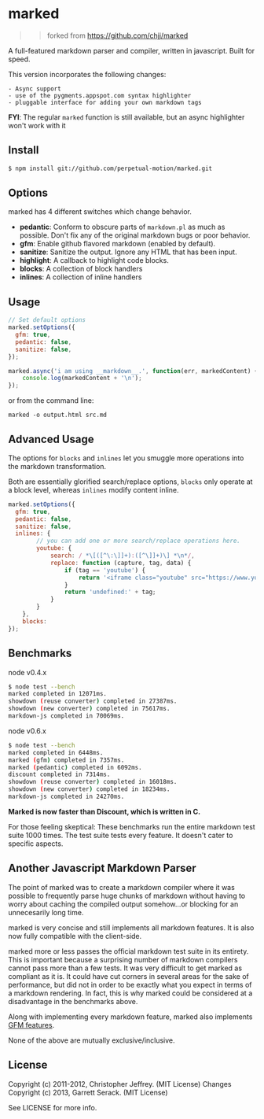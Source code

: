 # marked
>> forked from https://github.com/chjj/marked

A full-featured markdown parser and compiler, written in javascript.
Built for speed.

This version incorporates the following changes:
    
    - Async support 
    - use of the pygments.appspot.com syntax highlighter
    - pluggable interface for adding your own markdown tags

**FYI**: The regular `marked` function is still available, but an async highlighter won't work with it

## Install

``` bash
$ npm install git://github.com/perpetual-motion/marked.git
```


## Options

marked has 4 different switches which change behavior.

- __pedantic__: Conform to obscure parts of `markdown.pl` as much as possible.
  Don't fix any of the original markdown bugs or poor behavior.
- __gfm__: Enable github flavored markdown (enabled by default).
- __sanitize__: Sanitize the output. Ignore any HTML that has been input.
- __highlight__: A callback to highlight code blocks.
- __blocks__: A collection of block handlers 
- __inlines__: A collection of inline handlers


## Usage

``` js
// Set default options
marked.setOptions({
  gfm: true,
  pedantic: false,
  sanitize: false,
});

marked.async('i am using __markdown__.', function(err, markedContent) {
    console.log(markedContent + '\n');
});

```

or from the command line:

`marked -o output.html src.md `

## Advanced Usage

The options for `blocks` and `inlines` let you smuggle more operations into the markdown transformation.

Both are essentially glorified search/replace options, `blocks` only operate at a block level, whereas `inlines` modify content inline.

``` javascript 
marked.setOptions({
  gfm: true,
  pedantic: false,
  sanitize: false,
  inlines: {
        // you can add one or more search/replace operations here.
        youtube: {
            search: / *\[([^\:\]]+):([^\]]+)\] *\n*/,
            replace: function (capture, tag, data) {
                if (tag == 'youtube') {
                    return '<iframe class="youtube" src="https://www.youtube.com/embed/' + data + '"></iframe>'
                }
                return 'undefined:' + tag;
            }
        }
    },
    blocks: 
});

```

## Benchmarks

node v0.4.x

``` bash
$ node test --bench
marked completed in 12071ms.
showdown (reuse converter) completed in 27387ms.
showdown (new converter) completed in 75617ms.
markdown-js completed in 70069ms.
```

node v0.6.x

``` bash
$ node test --bench
marked completed in 6448ms.
marked (gfm) completed in 7357ms.
marked (pedantic) completed in 6092ms.
discount completed in 7314ms.
showdown (reuse converter) completed in 16018ms.
showdown (new converter) completed in 18234ms.
markdown-js completed in 24270ms.
```

__Marked is now faster than Discount, which is written in C.__

For those feeling skeptical: These benchmarks run the entire markdown test suite
1000 times. The test suite tests every feature. It doesn't cater to specific
aspects.


## Another Javascript Markdown Parser

The point of marked was to create a markdown compiler where it was possible to
frequently parse huge chunks of markdown without having to worry about
caching the compiled output somehow...or blocking for an unnecesarily long time.

marked is very concise and still implements all markdown features. It is also
now fully compatible with the client-side.

marked more or less passes the official markdown test suite in its
entirety. This is important because a surprising number of markdown compilers
cannot pass more than a few tests. It was very difficult to get marked as
compliant as it is. It could have cut corners in several areas for the sake
of performance, but did not in order to be exactly what you expect in terms
of a markdown rendering. In fact, this is why marked could be considered at a
disadvantage in the benchmarks above.

Along with implementing every markdown feature, marked also implements
[GFM features](http://github.github.com/github-flavored-markdown/).

None of the above are mutually exclusive/inclusive.

## License

Copyright (c) 2011-2012, Christopher Jeffrey. (MIT License)
Changes Copyright (c) 2013, Garrett Serack. (MIT License)

See LICENSE for more info.
